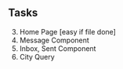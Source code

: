 ## Tasks
3. Home Page [easy if file done]
4. Message Component
5. Inbox, Sent Component
6. City Query
